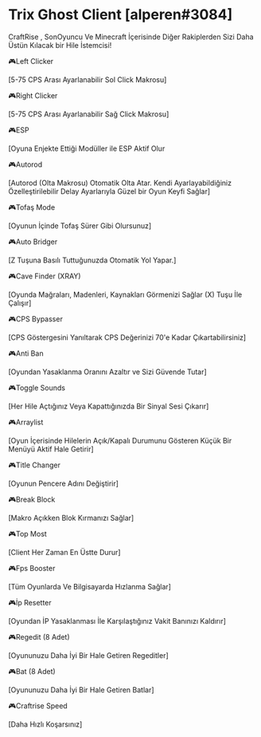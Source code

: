 # Trix Ghost Client [alperen#3084]

CraftRise , SonOyuncu Ve Minecraft İçerisinde Diğer Rakiplerden Sizi Daha Üstün Kılacak bir Hile İstemcisi!

🎮Left Clicker

[5-75 CPS Arası Ayarlanabilir Sol Click Makrosu]

🎮Right Clicker

[5-75 CPS Arası Ayarlanabilir Sağ Click Makrosu]

🎮ESP

[Oyuna Enjekte Ettiği Modüller ile ESP Aktif Olur

🎮Autorod

[Autorod (Olta Makrosu) Otomatik Olta Atar. Kendi Ayarlayabildiğiniz Özelleştirilebilir Delay Ayarlarıyla Güzel bir Oyun Keyfi Sağlar]

🎮Tofaş Mode

[Oyunun İçinde Tofaş Sürer Gibi Olursunuz]

🎮Auto Bridger

[Z Tuşuna Basılı Tuttuğunuzda Otomatik Yol Yapar.]

🎮Cave Finder (XRAY)

[Oyunda Mağraları, Madenleri, Kaynakları Görmenizi Sağlar (X) Tuşu İle Çalışır]

🎮CPS Bypasser

[CPS Göstergesini Yanıltarak CPS Değerinizi 70'e Kadar Çıkartabilirsiniz]

🎮Anti Ban

[Oyundan Yasaklanma Oranını Azaltır ve Sizi Güvende Tutar]

🎮Toggle Sounds

[Her Hile Açtığınız Veya Kapattığınızda Bir Sinyal Sesi Çıkarır]

🎮Arraylist

[Oyun İçerisinde Hilelerin Açık/Kapalı Durumunu Gösteren Küçük Bir Menüyü Aktif Hale Getirir]

🎮Title Changer

[Oyunun Pencere Adını Değiştirir]

🎮Break Block

[Makro Açıkken Blok Kırmanızı Sağlar]

🎮Top Most

[Client Her Zaman En Üstte Durur]

🎮Fps Booster

[Tüm Oyunlarda Ve Bilgisayarda Hızlanma Sağlar]

🎮İp Resetter

[Oyundan İP Yasaklanması İle Karşılaştığınız Vakit Banınızı Kaldırır]

🎮Regedit (8 Adet)

[Oyununuzu Daha İyi Bir Hale Getiren Regeditler]

🎮Bat (8 Adet)

[Oyununuzu Daha İyi Bir Hale Getiren Batlar]


🎮Craftrise Speed

[Daha Hızlı Koşarsınız]
